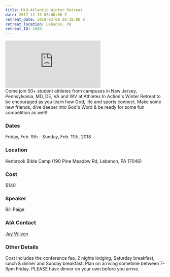 ```yaml
---
title: Mid-Atlantic Winter Retreat
date: 2017-11-15 00:00:00 Z
retreat_date: 2018-02-09 20:18:00 Z
retreat_location: Lebanon, PA
retreat_ID: 1880
---
```


<div class="c-video"><iframe src="https://www.youtube.com/embed/692rEYWoKZg" frameborder="0" allowfullscreen></iframe>
</div>
Come join 50+ student athletes from campuses in New Jersey, Pennsylvania, MD, DE, VA and WV at Athletes In Action's Winter Retreat to be encouraged as you learn how God, life and sports connect. Make some new friends, dive deeper into God's Word & be ready for some fun competition as well!

### Dates
Friday, Feb. 9th -  Sunday, Feb. 11th, 2018

### Location
Kenbrook Bible Camp (190 Pine Meadow Rd, Lebanon, PA 17046)

### Cost
$140

### Speaker
Bill Paige

### AIA Contact
[Jay Wilson](mailto:jay.wilson@athletesinaction.org) 

### Other Details 
Cost includes the conference fee, 2 nights lodging, Saturday breakfast, lunch & dinner and Sunday breakfast. Plan on arriving sometime between 7-9pm Friday. PLEASE have dinner on your own before you arrive.